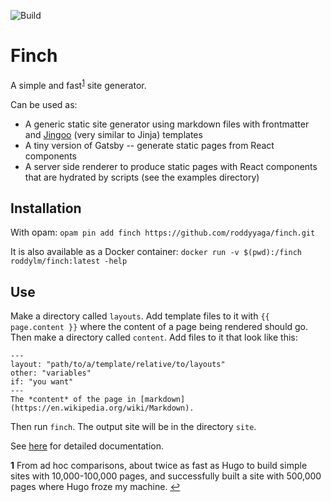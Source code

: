 ![Build](https://github.com/roddyyaga/finch/workflows/Build%20and%20test/badge.svg)

# Finch
A simple and fast<sup id="a1">[1](#f1)</sup> site generator.

Can be used as:
- A generic static site generator using markdown files with frontmatter and [Jingoo](https://github.com/tategakibunko/jingoo) (very similar to Jinja) templates
- A tiny version of Gatsby -- generate static pages from React components
- A server side renderer to produce static pages with React components that are hydrated by scripts
(see the examples directory)

## Installation
With opam: `opam pin add finch https://github.com/roddyyaga/finch.git`

It is also available as a Docker container:
`docker run -v $(pwd):/finch roddylm/finch:latest -help`

## Use
Make a directory called `layouts`. Add template files to it with `{{ page.content }}` where the content of a page being
rendered should go. Then make a directory called `content`. Add files to it that look like this:
```
---
layout: "path/to/a/template/relative/to/layouts"
other: "variables"
if: "you want"
---
The *content* of the page in [markdown](https://en.wikipedia.org/wiki/Markdown).
```

Then run `finch`. The output site will be in the directory `site`.

See [here](https://roddyyaga.github.io/finch) for detailed documentation.

<b id="f1">1</b> From ad hoc comparisons, about twice as fast as Hugo to build simple sites with 10,000-100,000 pages, and
successfully built a site with 500,000 pages where Hugo froze my machine. [↩](#a1)

